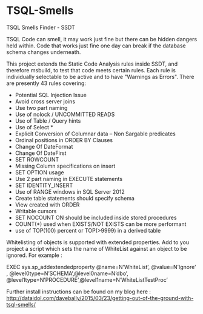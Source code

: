 # TSQL-Smells

TSQL Smells Finder - SSDT

TSQL Code can smell, it may work just fine but there can be hidden dangers held within.  Code that works just fine one day can break if the database schema changes underneath.

This project extends the Static Code Analysis rules inside SSDT, and therefore msbuild, to test that code meets certain rules.  Each rule is individually selectable to be active and to have "Warnings as Errors".
There are presently 43 rules covering:

* Potential SQL Injection Issue 
* Avoid cross server joins
* Use two part naming
* Use of nolock / UNCOMMITTED READS
* Use of Table / Query hints
* Use of Select *
* Explicit Conversion of Columnar data – Non Sargable predicates
* Ordinal positions in ORDER BY Clauses
* Change Of DateFormat
* Change Of DateFirst
* SET ROWCOUNT
* Missing Column specifications on insert
* SET OPTION usage
* Use 2 part naming in EXECUTE statements
* SET IDENTITY_INSERT
* Use of RANGE windows in SQL Server 2012
* Create table statements should specify schema
* View created with ORDER
* Writable cursors
* SET NOCOUNT ON should be included inside stored procedures
* COUNT(*) used when EXISTS/NOT EXISTS can be more performant
* use of TOP(100) percent or TOP(>9999) in a derived table

 

Whitelisting of objects is supported with extended properties.  Add to you project a script which sets the name of WhiteList against an object to be ignored.  For example :

EXEC sys.sp_addextendedproperty @name=N’WhiteList’, @value=N’Ignore’ , @level0type=N’SCHEMA’,@level0name=N’dbo’, @level1type=N’PROCEDURE’,@level1name=N’WhiteListTestProc’

Further install instructions can be found on my blog here : http://dataidol.com/davebally/2015/03/23/getting-out-of-the-ground-with-tsql-smells/
